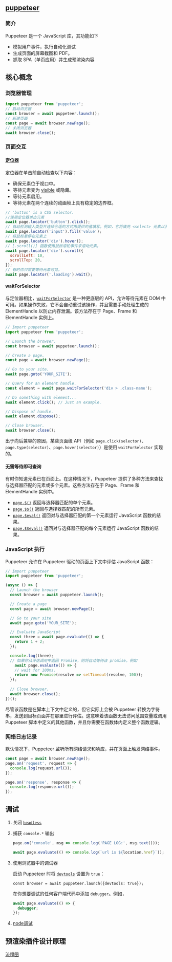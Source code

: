 ## [puppeteer](https://pptr.nodejs.cn/)
### 简介

Puppeteer 是一个 JavaScript 库，其功能如下

- 模拟用户事件，执行自动化测试
- 生成页面的屏幕截图和 PDF。
- 抓取 SPA（单页应用）并生成预渲染内容

## 核心概念

### 浏览器管理

```js
import puppeteer from 'puppeteer';
// 启动浏览器
const browser = await puppeteer.launch();
// 新建页面
const page = await browser.newPage();
// 关闭浏览器
await browser.close();
```

### 页面交互

#### [定位器](https://pptr.nodejs.cn/api/puppeteer.locator)

定位器在单击前自动检查以下内容：

- 确保元素位于视口中。
- 等待元素变为 [visible](https://pptr.nodejs.cn/api/puppeteer.elementhandle.isvisible/) 或隐藏。
- 等待元素启用。
- 等待元素在两个连续的动画帧上具有稳定的边界框。

```js
// 'button' is a CSS selector.
//使用定位器单击元素
await page.locator('button').click();
// 自动检测输入类型并选择合适的方式用提供的值填写。例如，它将填充 <select> 元素以及 <input> 元素。
await page.locator('input').fill('value');
// 将鼠标悬停在元素上
await page.locator('div').hover();
// [.scroll()] 函数使用鼠标滚轮事件来滚动元素。
await page.locator('div').scroll({
  scrollLeft: 10,
  scrollTop: 20,
});
// 有时你只需要等待元素可见。
await page.locator('.loading').wait();
```

#### waitForSelector

与定位器相比，[`waitForSelector`](https://pptr.nodejs.cn/api/puppeteer.page.waitforselector/) 是一种更底层的 API，允许等待元素在 DOM 中可用。如果操作失败，它不会自动重试该操作，并且需要手动处理生成的 ElementHandle 以防止内存泄漏。该方法存在于 Page、Frame 和 ElementHandle 实例上。

```js
// Import puppeteer
import puppeteer from 'puppeteer';

// Launch the browser.
const browser = await puppeteer.launch();

// Create a page.
const page = await browser.newPage();

// Go to your site.
await page.goto('YOUR_SITE');

// Query for an element handle.
const element = await page.waitForSelector('div > .class-name');

// Do something with element...
await element.click(); // Just an example.

// Dispose of handle.
await element.dispose();

// Close browser.
await browser.close();
```

出于向后兼容的原因，某些页面级 API（例如 `page.click(selector)`、`page.type(selector)`、`page.hover(selector)`）是使用 `waitForSelector` 实现的。

#### 无需等待即可查询

有时你知道元素已在页面上。在这种情况下，Puppeteer 提供了多种方法来查找与选择器匹配的元素或多个元素。这些方法存在于 Page、Frame 和 ElementHandle 实例中。

- [`page.$()`](https://pptr.nodejs.cn/api/puppeteer.page._/) 返回与选择器匹配的单个元素。
- [`page.$$()`](https://pptr.nodejs.cn/api/puppeteer.page.__) 返回与选择器匹配的所有元素。
- [`page.$eval()`](https://pptr.nodejs.cn/api/puppeteer.page._eval) 返回对与选择器匹配的第一个元素运行 JavaScript 函数的结果。
- [`page.$$eval()`](https://pptr.nodejs.cn/api/puppeteer.page.__eval) 返回对与选择器匹配的每个元素运行 JavaScript 函数的结果。

### JavaScript 执行

Puppeteer 允许在 Puppeteer 驱动的页面上下文中评估 JavaScript 函数：

```js
// Import puppeteer
import puppeteer from 'puppeteer';

(async () => {
  // Launch the browser
  const browser = await puppeteer.launch();

  // Create a page
  const page = await browser.newPage();

  // Go to your site
  await page.goto('YOUR_SITE');

  // Evaluate JavaScript
  const three = await page.evaluate(() => {
    return 1 + 2;
  });

  console.log(three);
  // 如果你从评估调用中返回 Promise，则将自动等待该 promise。例如
	await page.evaluate(() => {
    // wait for 100ms.
    return new Promise(resolve => setTimeout(resolve, 100));
  });
 
  // Close browser.
  await browser.close();
})();
```

尽管该函数是在脚本上下文中定义的，但它实际上会被 Puppeteer 转换为字符串，发送到目标页面并在那里进行评估。这意味着该函数无法访问范围变量或调用 Puppeteer 脚本中定义的其他函数，并且你需要在函数体内定义整个函数逻辑。

### 网络日志记录

默认情况下，Puppeteer 监听所有网络请求和响应，并在页面上触发网络事件。

```js
const page = await browser.newPage();
page.on('request', request => {
  console.log(request.url());
});

page.on('response', response => {
  console.log(response.url());
});
```

## 调试

1. 关闭 [`headless`](https://pptr.nodejs.cn/api/puppeteer.launchoptions)

2. 捕获 `console.*` 输出

   ```js
   page.on('console', msg => console.log('PAGE LOG:', msg.text()));
   
   await page.evaluate(() => console.log(`url is ${location.href}`));
   ```

3. 使用浏览器中的调试器

   启动 Puppeteer 时将 [`devtools`](https://pptr.nodejs.cn/api/puppeteer.launchoptions) 设置为 `true`：

   ```
   const browser = await puppeteer.launch({devtools: true});
   ```

   在你想要调试的任何客户端代码中添加 `debugger`。例如，

   ```ts
   await page.evaluate(() => {
     debugger;
   });
   ```

4. [node调试](https://pptr.nodejs.cn/guides/debugging#use-the-debugger-in-nodejs-chromechromium-only)

## 预渲染插件设计原理

[流程图](https://excalidraw.com/#json=kwc0SRyIO8L5SRHWlgAj_,BFy51rti4LB-xs4vNR9z5g)

